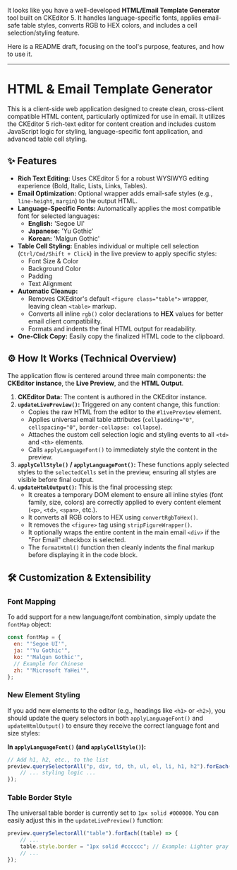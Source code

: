 It looks like you have a well-developed **HTML/Email Template Generator** tool built on CKEditor 5. It handles language-specific fonts, applies email-safe table styles, converts RGB to HEX colors, and includes a cell selection/styling feature.

Here is a README draft, focusing on the tool's purpose, features, and how to use it.

-----

# HTML & Email Template Generator

This is a client-side web application designed to create clean, cross-client compatible HTML content, particularly optimized for use in email. It utilizes the CKEditor 5 rich-text editor for content creation and includes custom JavaScript logic for styling, language-specific font application, and advanced table cell styling.

## ✨ Features

  * **Rich Text Editing:** Uses CKEditor 5 for a robust WYSIWYG editing experience (Bold, Italic, Lists, Links, Tables).
  * **Email Optimization:** Optional wrapper adds email-safe styles (e.g., `line-height`, `margin`) to the output HTML.
  * **Language-Specific Fonts:** Automatically applies the most compatible font for selected languages:
      * **English:** 'Segoe UI'
      * **Japanese:** 'Yu Gothic'
      * **Korean:** 'Malgun Gothic'
  * **Table Cell Styling:** Enables individual or multiple cell selection (`Ctrl/Cmd/Shift + Click`) in the live preview to apply specific styles:
      * Font Size & Color
      * Background Color
      * Padding
      * Text Alignment
  * **Automatic Cleanup:**
      * Removes CKEditor's default `<figure class="table">` wrapper, leaving clean `<table>` markup.
      * Converts all inline `rgb()` color declarations to **HEX** values for better email client compatibility.
      * Formats and indents the final HTML output for readability.
  * **One-Click Copy:** Easily copy the finalized HTML code to the clipboard.

## ⚙️ How It Works (Technical Overview)

The application flow is centered around three main components: the **CKEditor instance**, the **Live Preview**, and the **HTML Output**.

1.  **CKEditor Data:** The content is authored in the CKEditor instance.
2.  **`updateLivePreview()`:** Triggered on any content change, this function:
      * Copies the raw HTML from the editor to the `#livePreview` element.
      * Applies universal email table attributes (`cellpadding="0"`, `cellspacing="0"`, `border-collapse: collapse`).
      * Attaches the custom cell selection logic and styling events to all `<td>` and `<th>` elements.
      * Calls `applyLanguageFont()` to immediately style the content in the preview.
3.  **`applyCellStyle()` / `applyLanguageFont()`:** These functions apply selected styles to the `selectedCells` set in the preview, ensuring all styles are visible before final output.
4.  **`updateHtmlOutput()`:** This is the final processing step:
      * It creates a temporary DOM element to ensure all inline styles (font family, size, colors) are correctly applied to every content element (`<p>`, `<td>`, `<span>`, etc.).
      * It converts all RGB colors to HEX using `convertRgbToHex()`.
      * It removes the `<figure>` tag using `stripFigureWrapper()`.
      * It optionally wraps the entire content in the main email `<div>` if the "For Email" checkbox is selected.
      * The `formatHtml()` function then cleanly indents the final markup before displaying it in the code block.

## 🛠️ Customization & Extensibility

### Font Mapping

To add support for a new language/font combination, simply update the `fontMap` object:

```javascript
const fontMap = {
  en: "'Segoe UI'",
  ja: "'Yu Gothic'",
  ko: "'Malgun Gothic'",
  // Example for Chinese
  zh: "'Microsoft YaHei'", 
};
```

### New Element Styling

If you add new elements to the editor (e.g., headings like `<h1>` or `<h2>`), you should update the query selectors in both `applyLanguageFont()` and `updateHtmlOutput()` to ensure they receive the correct language font and size styles:

**In `applyLanguageFont()` (and `applyCellStyle()`):**

```javascript
// Add h1, h2, etc., to the list
preview.querySelectorAll("p, div, td, th, ul, ol, li, h1, h2").forEach((el) => {
    // ... styling logic ...
});
```

### Table Border Style

The universal table border is currently set to `1px solid #000000`. You can easily adjust this in the `updateLivePreview()` function:

```javascript
preview.querySelectorAll("table").forEach((table) => {
    // ...
    table.style.border = "1px solid #cccccc"; // Example: Lighter gray border
    // ...
});
```
